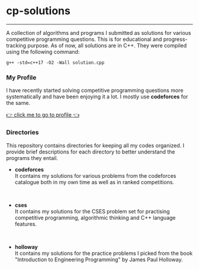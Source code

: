 # cp-solutions

---

A collection of algorithms and programs I submitted as solutions for various competitive programming questions. This is for educational and progress-tracking purpose. As of now, all solutions are in C++. They were compiled using the following command:

```
g++ -std=c++17 -O2 -Wall solution.cpp
```

### My Profile
I have recently started solving competitive programming questions more systematically and have been enjoying it a lot. I mostly use <b>codeforces</b> for the same.

[:point_right: click me to go to profile :point_left: ](https://codeforces.com/profile/vibhorag03)


### Directories
This repository contains directories for keeping all my codes organized. I provide brief descriptions for each directory to better understand the programs they entail.

- <b>codeforces</b><br>
It contains my solutions for various problems from the codeforces catalogue both in my own time as well as in ranked competitions.
<br>

- <b>cses</b><br>
It contains my solutions for the CSES problem set for practising competitive programming, algorithmic thinking and C++ language features.
<br>

- <b>holloway</b><br>
It contains my solutions for the practice problems I picked from the book "Introduction to Engineering Programming" by James Paul Holloway.
<br>